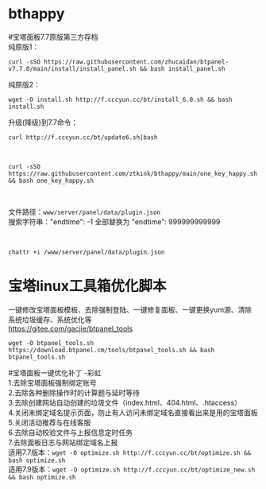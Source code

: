 # bthappy
#宝塔面板7.7原版第三方存档<br>
纯原版1：<br>
```
curl -sSO https://raw.githubusercontent.com/zhucaidan/btpanel-v7.7.0/main/install/install_panel.sh && bash install_panel.sh
```
纯原版2：<br>
```
wget -O install.sh http://f.cccyun.cc/bt/install_6.0.sh && bash install.sh
```
升级(降级)到7.7命令：<br>
```
curl http://f.cccyun.cc/bt/update6.sh|bash
```


<!--宝塔7.7原版一键开心脚本--><br>
```
curl -sSO https://raw.githubusercontent.com/ztkink/bthappy/main/one_key_happy.sh && bash one_key_happy.sh
```
<!--手动解锁宝塔所有付费插件为永不过期--><br>
文件路径：`www/server/panel/data/plugin.json`<br>
搜索字符串："endtime": -1 全部替换为 "endtime": 999999999999<br>
<!--手动阻止解锁插件后自动修复为免费版--><br>
`chattr +i /www/server/panel/data/plugin.json`<br>

# 宝塔linux工具箱优化脚本<br>
一键修改宝塔面板模板、去除强制登陆、一键修复面板、一键更换yum源、清除系统垃圾缓存、系统优化等<br>
https://gitee.com/gacjie/btpanel_tools<br>
```
wget -O btpanel_tools.sh https://download.btpanel.cm/tools/btpanel_tools.sh && bash btpanel_tools.sh
```

#宝塔面板一键优化补丁 -彩虹<br>
1.去除宝塔面板强制绑定账号<br>
2.去除各种删除操作时的计算题与延时等待<br>
3.去除创建网站自动创建的垃圾文件（index.html、404.html、.htaccess）<br>
4.关闭未绑定域名提示页面，防止有人访问未绑定域名直接看出来是用的宝塔面板<br>
5.关闭活动推荐与在线客服<br>
6.去除自动校验文件与上报信息定时任务<br>
7.去除面板日志与网站绑定域名上报<br>
适用7.7版本：`wget -O optimize.sh http://f.cccyun.cc/bt/optimize.sh && bash optimize.sh`<br>
适用7.9版本：`wget -O optimize.sh http://f.cccyun.cc/bt/optimize_new.sh && bash optimize.sh`<br>
